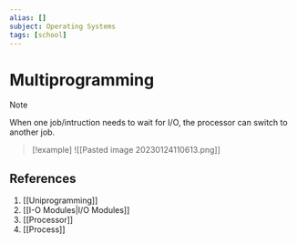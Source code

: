 ```yaml
---
alias: []
subject: Operating Systems
tags: [school]
---
```

# Multiprogramming

>[!note]
> When one job/intruction needs to wait for I/O, the processor can switch to another job.

> [!example]
> ![[Pasted image 20230124110613.png]]

## References
1. [[Uniprogramming]]
2. [[I-O Modules|I/O Modules]]
3. [[Processor]]
4. [[Process]]